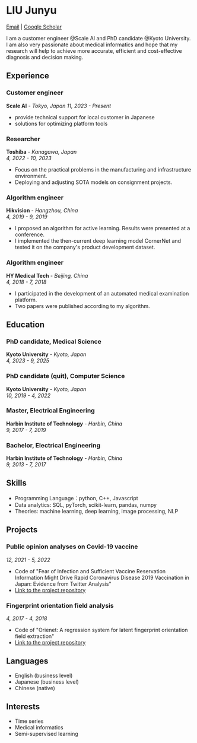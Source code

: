 # LIU Junyu

[Email](mailto:liu.junyu.82w@st.kyoto-u.ac.jp) | [Google Scholar](https://scholar.google.com/citations?user=JtCyNr8AAAAJ)

I am a customer engineer @Scale AI and PhD candidate  @Kyoto University. I am also very passionate about medical informatics and hope that my research will help to achieve more accurate, efficient and cost-effective diagnosis and decision making.

## Experience

### Customer engineer
**Scale AI** - *Tokyo, Japan*
*11, 2023 - Present*

- provide technical support for local customer in Japanese
- solutions for optimizing platform tools

### Researcher
**Toshiba** - *Kanagawa, Japan*  
*4, 2022 - 10, 2023*

- Focus on the practical problems in the manufacturing and infrastructure environment.
- Deploying and adjusting SOTA models on consignment projects.


### Algorithm engineer
**Hikvision** - *Hangzhou, China*  
*4, 2019 - 9, 2019*

- I proposed an algorithm for active learning. Results were presented at a conference.
- I implemented the then-current deep learning model CornerNet and tested it on the company's product development dataset.

### Algorithm engineer
**HY Medical Tech** - *Beijing, China*  
*4, 2018 - 7, 2018*

- I participated in the development of an automated medical examination platform.
- Two papers were published according to my algorithm.

## Education

### PhD candidate, Medical Science
**Kyoto University** - *Kyoto, Japan*  
*4, 2023 - 9, 2025*
### PhD candidate (quit), Computer Science
**Kyoto University** - *Kyoto, Japan*  
*10, 2019 - 4, 2022*
### Master, Electrical Engineering
**Harbin Institute of Technology** - *Harbin, China*  
*9, 2017 - 7, 2019*
### Bachelor, Electrical Engineering
**Harbin Institute of Technology** - *Harbin, China*  
*9, 2013 - 7, 2017*

## Skills

- Programming Language：python, C++, Javascript
- Data analytics: SQL, pyTorch, scikit-learn, pandas, numpy
- Theories: machine learning, deep learning, image processing, NLP

## Projects

### Public opinion analyses on Covid-19 vaccine
*12, 2021 - 5, 2022*

- Code of "Fear of Infection and Sufficient Vaccine Reservation Information Might Drive Rapid Coronavirus Disease 2019 Vaccination in Japan: Evidence from Twitter Analysis"
- [Link to the project repository](https://github.com/juniorliu95/COVID_fear)

### Fingerprint orientation field analysis
*4, 2017 - 4, 2018*

- Code of "Orienet: A regression system for latent fingerprint orientation field extraction"
- [Link to the project repository](https://github.com/juniorliu95/OrieNet)

## Languages

- English (business level)
- Japanese (business level)
- Chinese (native)

## Interests

- Time series
- Medical informatics
- Semi-supervised learning
